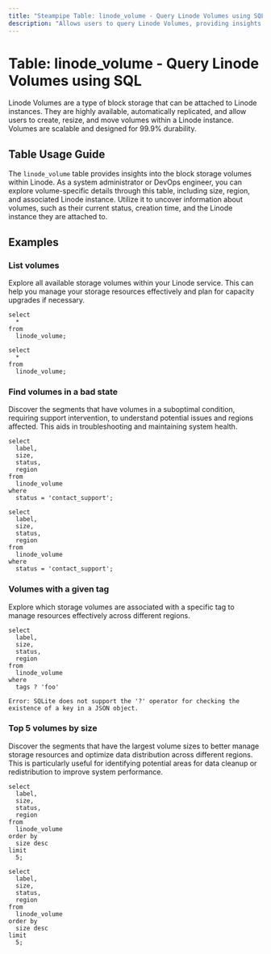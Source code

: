 ```yaml
---
title: "Steampipe Table: linode_volume - Query Linode Volumes using SQL"
description: "Allows users to query Linode Volumes, providing insights into the block storage volumes associated with Linode instances."
---
```


# Table: linode_volume - Query Linode Volumes using SQL

Linode Volumes are a type of block storage that can be attached to Linode instances. They are highly available, automatically replicated, and allow users to create, resize, and move volumes within a Linode instance. Volumes are scalable and designed for 99.9% durability.

## Table Usage Guide

The `linode_volume` table provides insights into the block storage volumes within Linode. As a system administrator or DevOps engineer, you can explore volume-specific details through this table, including size, region, and associated Linode instance. Utilize it to uncover information about volumes, such as their current status, creation time, and the Linode instance they are attached to.

## Examples

### List volumes
Explore all available storage volumes within your Linode service. This can help you manage your storage resources effectively and plan for capacity upgrades if necessary.

```sql+postgres
select
  *
from
  linode_volume;
```

```sql+sqlite
select
  *
from
  linode_volume;
```

### Find volumes in a bad state
Discover the segments that have volumes in a suboptimal condition, requiring support intervention, to understand potential issues and regions affected. This aids in troubleshooting and maintaining system health.

```sql+postgres
select
  label,
  size,
  status,
  region
from
  linode_volume
where
  status = 'contact_support';
```

```sql+sqlite
select
  label,
  size,
  status,
  region
from
  linode_volume
where
  status = 'contact_support';
```

### Volumes with a given tag
Explore which storage volumes are associated with a specific tag to manage resources effectively across different regions.

```sql+postgres
select
  label,
  size,
  status,
  region
from
  linode_volume
where
  tags ? 'foo'
```

```sql+sqlite
Error: SQLite does not support the '?' operator for checking the existence of a key in a JSON object.
```

### Top 5 volumes by size
Discover the segments that have the largest volume sizes to better manage storage resources and optimize data distribution across different regions. This is particularly useful for identifying potential areas for data cleanup or redistribution to improve system performance.

```sql+postgres
select
  label,
  size,
  status,
  region
from
  linode_volume
order by
  size desc
limit
  5;
```

```sql+sqlite
select
  label,
  size,
  status,
  region
from
  linode_volume
order by
  size desc
limit
  5;
```